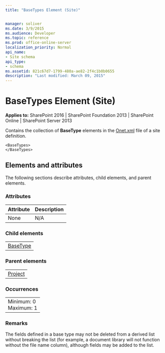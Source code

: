 ```yaml
---
title: "BaseTypes Element (Site)"


manager: soliver
ms.date: 3/9/2015
ms.audience: Developer
ms.topic: reference
ms.prod: office-online-server
localization_priority: Normal
api_name:
- Site schema
api_type:
- schema
ms.assetid: 821c67d7-1799-480a-ae82-2f4c1b0b0655
description: "Last modified: March 09, 2015"
---
```


# BaseTypes Element (Site)

 
  
 **Applies to:** SharePoint 2016 | SharePoint Foundation 2013 | SharePoint Online | SharePoint Server 2013
  
Contains the collection of **BaseType** elements in the [Onet.xml](http://msdn.microsoft.com/library/b99d6657-d9ae-4135-a43c-c58cdfcdc6c1%28Office.15%29.aspx) file of a site definition. 
  
```
<BaseTypes>
</BaseTypes>
```

## Elements and attributes

The following sections describe attributes, child elements, and parent elements.

### Attributes

|**Attribute**|**Description**|
|:-----|:-----|
|None  <br/> |N/A  <br/> |
   
### Child elements

||
|:-----|
|[BaseType](basetype-element-site.md)|
   
### Parent elements

||
|:-----|
|[Project](project-element-site.md)|
   
### Occurrences

||
|:-----|
|Minimum: 0  <br/> Maximum: 1  <br/> |
   
### Remarks

The fields defined in a base type may not be deleted from a derived list without breaking the list (for example, a document library will not function without the file name column), although fields may be added to the list.
  

